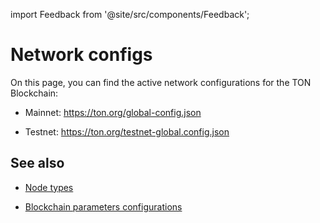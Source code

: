 import Feedback from '@site/src/components/Feedback';

# Network configs

On this page, you can find the active network configurations for the TON Blockchain:

- Mainnet: https://ton.org/global-config.json

- Testnet: https://ton.org/testnet-global.config.json

## See also

- [Node types](/v3/documentation/infra/nodes/node-types)

- [Blockchain parameters configurations](/v3/documentation/network/configs/blockchain-configs)
<Feedback />

